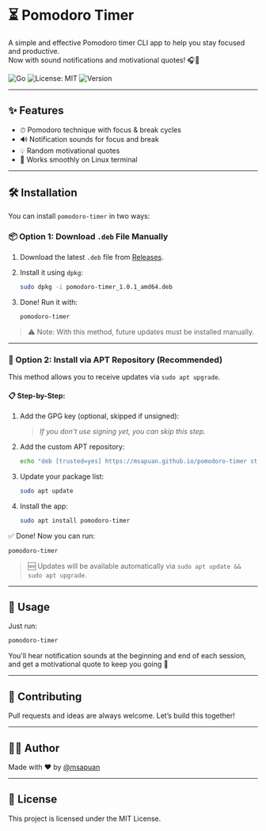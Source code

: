 
# ⏳ Pomodoro Timer

A simple and effective Pomodoro timer CLI app to help you stay focused and productive.  
Now with sound notifications and motivational quotes! 🎧💬

![Go](https://img.shields.io/badge/Built%20with-Go-blue?style=flat-square)
![License: MIT](https://img.shields.io/badge/License-MIT-yellow.svg?style=flat-square)
![Version](https://img.shields.io/github/v/release/msapuan/pomodoro-timer?style=flat-square)

---

## ✨ Features

- ⏱ Pomodoro technique with focus & break cycles
- 🔊 Notification sounds for focus and break
- 💡 Random motivational quotes
- 🐧 Works smoothly on Linux terminal

---

## 🛠 Installation

You can install `pomodoro-timer` in two ways:

### 📦 Option 1: Download `.deb` File Manually

1. Download the latest `.deb` file from [Releases](https://github.com/msapuan/pomodoro-timer/releases).
2. Install it using `dpkg`:

   ```bash
   sudo dpkg -i pomodoro-timer_1.0.1_amd64.deb
   ```

3. Done! Run it with:

   ```bash
   pomodoro-timer
   ```

> ⚠️ Note: With this method, future updates must be installed manually.

---

### 🔁 Option 2: Install via APT Repository (Recommended)

This method allows you to receive updates via `sudo apt upgrade`.

#### 📋 Step-by-Step:

1. Add the GPG key (optional, skipped if unsigned):
   > _If you don't use signing yet, you can skip this step._

2. Add the custom APT repository:

   ```bash
   echo "deb [trusted=yes] https://msapuan.github.io/pomodoro-timer stable main" | sudo tee /etc/apt/sources.list.d/pomodoro.list
   ```

3. Update your package list:

   ```bash
   sudo apt update
   ```

4. Install the app:

   ```bash
   sudo apt install pomodoro-timer
   ```

✅ Done! Now you can run:

```bash
pomodoro-timer
```

> 🆕 Updates will be available automatically via `sudo apt update && sudo apt upgrade`.

---

## 🚀 Usage

Just run:

```bash
pomodoro-timer
```

You'll hear notification sounds at the beginning and end of each session, and get a motivational quote to keep you going 💪

---

## 🤝 Contributing

Pull requests and ideas are always welcome. Let’s build this together!

---

## 🧑‍💻 Author

Made with ❤️ by [@msapuan](https://github.com/msapuan)

---

## 📄 License

This project is licensed under the MIT License.
